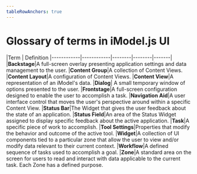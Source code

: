 ```yaml
---
tableRowAnchors: true
---
```


# Glossary of terms in iModel.js UI

|Term | Definition
|------------|------------|--------|--------|-------|
|**Backstage**|A full-screen overlay presenting application settings and data management to the user.
|**Content Group**|A collection of Content Views.
|**Content Layout**|A configuration of Content Views.
|**Content View**|A representation of an iModel's data.
|**Dialog**| A small temporary window of options presented to the user.
|**Frontstage**|A full-screen configuration designed to enable the user to accomplish a task.
|**Navigation Aid**|A user interface control that moves the user's perspective around within a specific Content View.
|**Status Bar**|The Widget that gives the user feedback about the state of an application.
|**Status Field**|An area of the Status Widget assigned to display specific feedback about the active application.
|**Task**|A specific piece of work to accomplish.
|**Tool Settings**|Properties that modify the behavior and outcome of the active tool.
|**Widget**|A collection of UI components tied to a particular zone that allow the user to view and/or modify data relevant to their current context.
|**Workflow**|A defined sequence of tasks used to accomplish a goal.
|**Zone**|A standard area on the screen for users to read and interact with data applicable to the current task. Each Zone has a defined purpose.

